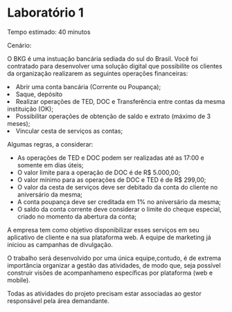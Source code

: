 # Laboratório 1

Tempo estimado: 40 minutos

Cenário: 

O BKG é uma instuação bancária sediada do sul do Brasil. Você foi contratado para desenvolver uma solução digital que possibilite os clientes da organização realizarem as seguintes operações financeiras:

<li> Abrir uma conta bancária (Corrente ou Poupança); 
<li> Saque, depósito
<li> Realizar operações de TED, DOC e Transferência entre contas da mesma instituição (OK); 
<li> Possibilitar operações de obtenção de saldo e extrato (máximo de 3 meses); 
<li> Vincular cesta de serviços as contas; 

Algumas regras, a considerar:

<ul>
<li> As operações de TED e DOC podem ser realizadas até as 17:00 e somente em dias úteis; 
<li> O valor limite para a operação de DOC é de R$ 5.000,00; 
<li> O valor mínimo para as operações de DOC e TED é de R$ 299,00; 
<li> O valor da cesta de serviços deve ser debitado da conta do cliente no aniversário da mesma; 
<li> A conta poupança deve ser creditada em 1% no aniversário da mesma; 
<li> O saldo da conta corrente deve considerar o limite do cheque especial, criado no momento da abertura da conta;
</ul>

<p>A empresa tem como objetivo disponibilizar esses serviços em seu aplicativo de cliente e na sua plataforma web. A equipe de marketing já iniciou as campanhas de divulgação.</p>

<p>O trabalho será desenvolvido por uma única equipe,contudo, é de extrema importância organizar a gestão das atividades, de modo que, seja possível construir visões de acompanhameno específicas por plataforma (web e mobile).</p>

<p>
Todas as atividades do projeto precisam estar associadas ao gestor responsável pela área demandante.  
</p>